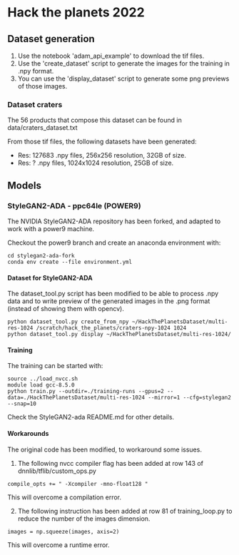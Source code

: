 # Hack the planets 2022

## Dataset generation

1. Use the notebook 'adam_api_example' to download the tif files.
2. Use the 'create_dataset' script to generate the images for the training in .npy format.
3. You can use the 'display_dataset' script to generate some png previews of those images.

### Dataset craters
The 56 products that compose this dataset can be found in data/craters_dataset.txt

From those tif files, the following datasets have been generated:
* Res: 127683 .npy files, 256x256 resolution, 32GB of size.
* Res: ? .npy files, 1024x1024 resolution, 25GB of size.

## Models

### StyleGAN2-ADA - ppc64le (POWER9)
The NVIDIA StyleGAN2-ADA repository has been forked, and adapted to work with a
power9 machine.

Checkout the power9 branch and create an anaconda environment with:
```
cd stylegan2-ada-fork
conda env create --file environment.yml
```

#### Dataset for StyleGAN2-ADA
The dataset_tool.py script has been modified to be able to process .npy data and to
write preview of the generated images in the .png format (instead of showing them with opencv).
```
python dataset_tool.py create_from_npy ~/HackThePlanetsDataset/multi-res-1024 /scratch/hack_the_planets/craters-npy-1024 1024
python dataset_tool.py display ~/HackThePlanetsDataset/multi-res-1024/
```

#### Training
The training can be started with:
```
source ../load_nvcc.sh
module load gcc-8.5.0
python train.py --outdir=./training-runs --gpus=2 --data=./HackThePlanetsDataset/multi-res-1024 --mirror=1 --cfg=stylegan2 --snap=10
```
Check the StyleGAN2-ada README.md for other details.

#### Workarounds
The original code has been modified, to workaround some issues.
1. The following nvcc compiler flag has been added at row 143 of dnnlib/tflib/custom_ops.py
```
compile_opts += " -Xcompiler -mno-float128 "
```
This will overcome a compilation error.

2. The following instruction has been added at row 81 of training_loop.py to reduce the number of the images dimension.
```
images = np.squeeze(images, axis=2)
```
This will overcome a runtime error.
